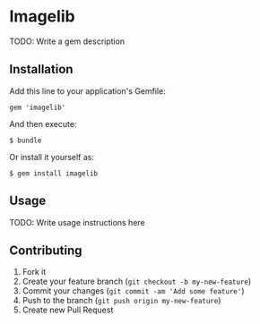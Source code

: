 # Imagelib

TODO: Write a gem description

## Installation

Add this line to your application's Gemfile:

    gem 'imagelib'

And then execute:

    $ bundle

Or install it yourself as:

    $ gem install imagelib

## Usage

TODO: Write usage instructions here

## Contributing

1. Fork it
2. Create your feature branch (`git checkout -b my-new-feature`)
3. Commit your changes (`git commit -am 'Add some feature'`)
4. Push to the branch (`git push origin my-new-feature`)
5. Create new Pull Request
